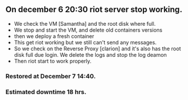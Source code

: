 ## On december 6 20:30 riot server stop working.
* We check the VM [Samantha] and the root disk where full.
* We stop and start the VM, and delete old containers versions
* then we deploy a fresh container
* This get riot working but we still can't send any messages.
* So we check on the Reverse Proxy [clarion] and it's also has the root disk full due login. We delete the logs and stop the log deamon
* Then riot start to work properly.
### Restored at December 7 14:40.
### Estimated downtime 18 hrs.

